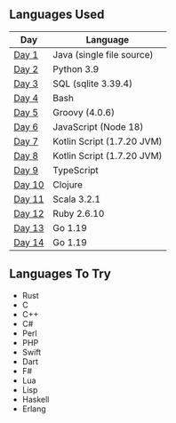 ## Languages Used

| Day              | Language                   |
|------------------|----------------------------|
| [Day 1](day-01)  | Java (single file source)  |
| [Day 2](day-02)  | Python 3.9                 |
| [Day 3](day-03)  | SQL (sqlite 3.39.4)        |
| [Day 4](day-04)  | Bash                       |
| [Day 5](day-05)  | Groovy (4.0.6)             |
| [Day 6](day-06)  | JavaScript (Node 18)       |
| [Day 7](day-07)  | Kotlin Script (1.7.20 JVM) |
| [Day 8](day-08)  | Kotlin Script (1.7.20 JVM) |
| [Day 9](day-09)  | TypeScript                 |
| [Day 10](day-10) | Clojure                    |
| [Day 11](day-11) | Scala 3.2.1                |
| [Day 12](day-12) | Ruby 2.6.10                |
| [Day 13](day-13) | Go 1.19                    |
| [Day 14](day-14) | Go 1.19                    |

## Languages To Try

- Rust
- C
- C++
- C#
- Perl
- PHP
- Swift
- Dart
- F#
- Lua
- Lisp
- Haskell
- Erlang
